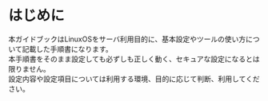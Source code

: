 # はじめに
本ガイドブックはLinuxOSをサーバ利用目的に、基本設定やツールの使い方について記載した手順書になります。  
本手順書をそのまま設定しても必ずしも正しく動く、セキュアな設定になるとは限りません。  
設定内容や設定項目については利用する環境、目的に応じて判断、利用してください。  